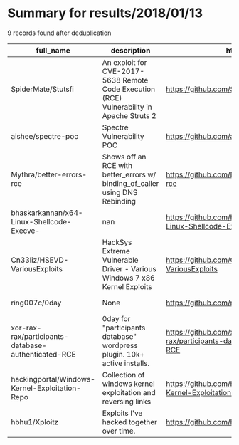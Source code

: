 
# Summary for results/2018/01/13
    
9 records found after deduplication

| full_name | description | html_url | matched_list | matched_count | pushed_at | size | stargazers_count | language | forks_count |
|-----------------------------------------------------|-------------------------------------------------------------------------------------------|------------------------------------------------------------------------|------------------------------------------------------|-----------------|---------------------------|--------|--------------------|------------|---------------|
| SpiderMate/Stutsfi | An exploit for CVE-2017-5638 Remote Code Execution (RCE) Vulnerability in Apache Struts 2 | https://github.com/SpiderMate/Stutsfi | ['cve-2', 'exploit', 'rce', 'remote code execution'] | 4 | 2018-01-13 04:19:16+00:00 | 237 | 0 | Shell | 2 |
| aishee/spectre-poc | Spectre Vulnerability POC | https://github.com/aishee/spectre-poc | ['vulnerability poc'] | 1 | 2018-01-13 05:50:55+00:00 | 2 | 0 | C | 0 |
| Mythra/better-errors-rce | Shows off an RCE with better_errors w/ binding_of_caller using DNS Rebinding | https://github.com/Mythra/better-errors-rce | ['rce'] | 1 | 2018-01-13 07:38:33+00:00 | 4 | 0 | HTML | 0 |
| bhaskarkannan/x64-Linux-Shellcode-Execve- | nan | https://github.com/bhaskarkannan/x64-Linux-Shellcode-Execve- | ['shellcode'] | 1 | 2018-01-13 11:45:56+00:00 | 3 | 0 | Assembly | 0 |
| Cn33liz/HSEVD-VariousExploits | HackSys Extreme Vulnerable Driver - Various Windows 7 x86 Kernel Exploits | https://github.com/Cn33liz/HSEVD-VariousExploits | ['exploit'] | 1 | 2018-01-13 13:58:05+00:00 | 44 | 18 | C | 9 |
| ring007c/0day | None | https://github.com/ring007c/0day | ['0day'] | 1 | 2018-01-13 13:32:59+00:00 | 0 | 0 | nan | 0 |
| xor-rax-rax/participants-database-authenticated-RCE | 0day for "participants database" wordpress plugin. 10k+ active installs. | https://github.com/xor-rax-rax/participants-database-authenticated-RCE | ['0day', 'rce'] | 2 | 2018-01-13 18:09:52+00:00 | 1 | 0 | | 0 |
| hackingportal/Windows-Kernel-Exploitation-Repo | Collection of windows kernel exploitation and reversing links | https://github.com/hackingportal/Windows-Kernel-Exploitation-Repo | ['exploit'] | 1 | 2018-01-13 19:54:59+00:00 | 3 | 0 | | 0 |
| hbhu1/Xploitz | Exploits I've hacked together over time. | https://github.com/hbhu1/Xploitz | ['exploit'] | 1 | 2018-01-13 23:20:13+00:00 | 6 | 2 | | 0 |
